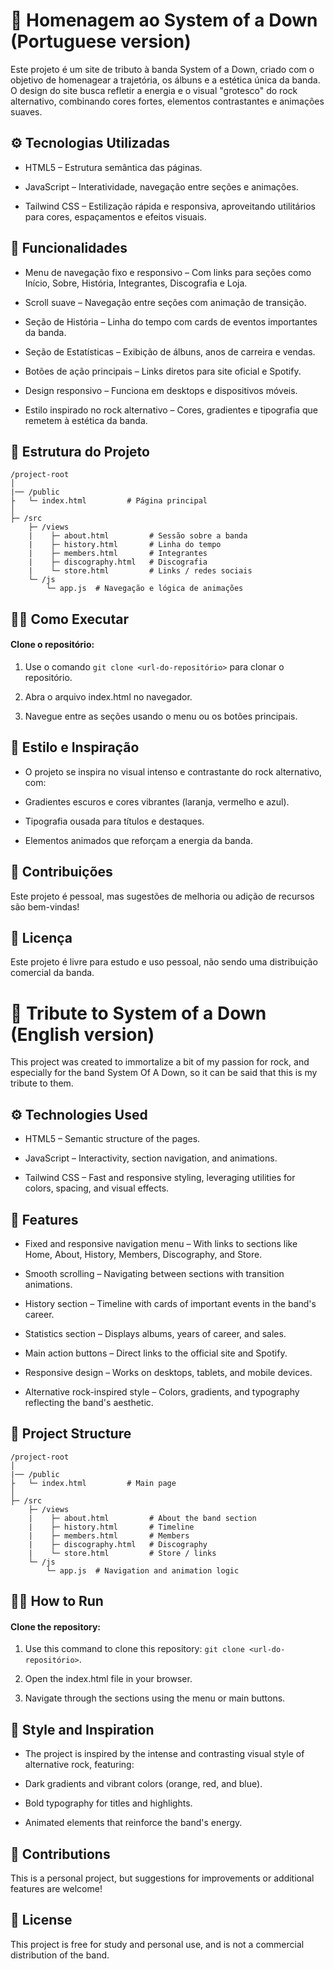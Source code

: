 # 🎸 Homenagem ao System of a Down (Portuguese version)

Este projeto é um site de tributo à banda System of a Down, criado com o objetivo de homenagear a trajetória, os álbuns e a estética única da banda. O design do site busca refletir a energia e o visual "grotesco" do rock alternativo, combinando cores fortes, elementos contrastantes e animações suaves.

## ⚙️ Tecnologias Utilizadas

- HTML5 – Estrutura semântica das páginas.

- JavaScript – Interatividade, navegação entre seções e animações.

- Tailwind CSS – Estilização rápida e responsiva, aproveitando utilitários para cores, espaçamentos e efeitos visuais.

## 📝 Funcionalidades

- Menu de navegação fixo e responsivo – Com links para seções como Início, Sobre, História, Integrantes, Discografia e Loja.

- Scroll suave – Navegação entre seções com animação de transição.

- Seção de História – Linha do tempo com cards de eventos importantes da banda.

- Seção de Estatísticas – Exibição de álbuns, anos de carreira e vendas.

- Botões de ação principais – Links diretos para site oficial e Spotify.

- Design responsivo – Funciona em desktops e dispositivos móveis.

- Estilo inspirado no rock alternativo – Cores, gradientes e tipografia que remetem à estética da banda.

## 🚧 Estrutura do Projeto

```
/project-root
│
|── /public
├   └─ index.html         # Página principal
│
├─ /src
    ├─ /views        
    |    ├─ about.html         # Sessão sobre a banda
    |    ├─ history.html       # Linha do tempo
    |    ├─ members.html       # Integrantes
    |    ├─ discography.html   # Discografia
    |    └─ store.html         # Links / redes sociais
    └─ /js         
        └─ app.js  # Navegação e lógica de animações
```

## 🧑‍💻 Como Executar

#### Clone o repositório:

1. Use o comando `git clone <url-do-repositório>` para clonar o repositório.


2. Abra o arquivo index.html no navegador.

3. Navegue entre as seções usando o menu ou os botões principais.

## 🎨 Estilo e Inspiração

- O projeto se inspira no visual intenso e contrastante do rock alternativo, com:

- Gradientes escuros e cores vibrantes (laranja, vermelho e azul).

- Tipografia ousada para títulos e destaques.

- Elementos animados que reforçam a energia da banda.

## 👥 Contribuições

Este projeto é pessoal, mas sugestões de melhoria ou adição de recursos são bem-vindas!

## 📑 Licença

Este projeto é livre para estudo e uso pessoal, não sendo uma distribuição comercial da banda.


# 🎸 Tribute to System of a Down (English version)

This project was created to immortalize a bit of my passion for rock, and especially for the band System Of A Down, so it can be said that this is my tribute to them.

## ⚙️ Technologies Used

- HTML5 – Semantic structure of the pages.

- JavaScript – Interactivity, section navigation, and animations.

- Tailwind CSS – Fast and responsive styling, leveraging utilities for colors, spacing, and visual effects.

## 📝 Features

- Fixed and responsive navigation menu – With links to sections like Home, About, History, Members, Discography, and Store.

- Smooth scrolling – Navigating between sections with transition animations.

- History section – Timeline with cards of important events in the band's career.

- Statistics section – Displays albums, years of career, and sales.

- Main action buttons – Direct links to the official site and Spotify.

- Responsive design – Works on desktops, tablets, and mobile devices.

- Alternative rock-inspired style – Colors, gradients, and typography reflecting the band's aesthetic.

## 🚧 Project Structure

```
/project-root
│
|── /public
├   └─ index.html         # Main page
│
├─ /src
    ├─ /views        
    |    ├─ about.html         # About the band section
    |    ├─ history.html       # Timeline
    |    ├─ members.html       # Members
    |    ├─ discography.html   # Discography
    |    └─ store.html         # Store / links 
    └─ /js         
        └─ app.js  # Navigation and animation logic
```

## 🧑‍💻 How to Run

#### Clone the repository:
1. Use this command to clone this repository: `git clone <url-do-repositório>`.

2. Open the index.html file in your browser.

3. Navigate through the sections using the menu or main buttons.

## 🎨 Style and Inspiration

- The project is inspired by the intense and contrasting visual style of alternative rock, featuring:

- Dark gradients and vibrant colors (orange, red, and blue).

- Bold typography for titles and highlights.

- Animated elements that reinforce the band's energy.

## 👥 Contributions

This is a personal project, but suggestions for improvements or additional features are welcome!

## 📑 License

This project is free for study and personal use, and is not a commercial distribution of the band.